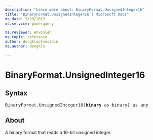```yaml
---
description: "Learn more about: BinaryFormat.UnsignedInteger16"
title: "BinaryFormat.UnsignedInteger16 | Microsoft Docs"
ms.date: 7/29/2019
ms.service: powerquery

ms.reviewer: ehvonleh
ms.topic: reference
author: dougklopfenstein
ms.author: dougklo

---
```

# BinaryFormat.UnsignedInteger16

## Syntax

<pre>
BinaryFormat.UnsignedInteger16(<b>binary</b> as binary) as any 
</pre> 
  
## About  
A binary format that reads a 16-bit unsigned integer. 
  

